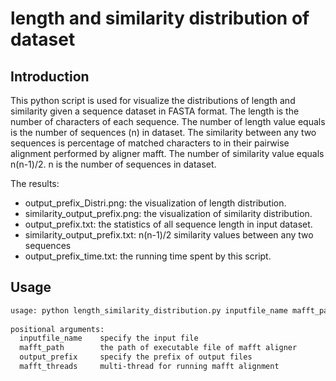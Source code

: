 # length and similarity distribution of dataset
## Introduction

This python script is used for visualize the distributions of length and similarity given a sequence dataset in FASTA format.
The length is the number of characters of each sequence. The number of length value equals is the number of sequences (n) in dataset.
The similarity between any two sequences is percentage of matched characters to in their pairwise alignment performed by aligner mafft. The number of similarity value equals n(n-1)/2. n is the number of sequences in dataset.

The results:
-	output_prefix_Distri.png: the visualization of length distribution.
-	similarity_output_prefix.png: the visualization of similarity distribution.
-	output_prefix.txt: the statistics of all sequence length in input dataset.
-	similarity_output_prefix.txt: n(n-1)/2 similarity values between any two sequences
-	output_prefix_time.txt: the running time spent by this script.

## Usage
```bash
usage: python length_similarity_distribution.py inputfile_name mafft_path output_prefix mafft_threads
 
positional arguments:
  inputfile_name    specify the input file
  mafft_path        the path of executable file of mafft aligner
  output_prefix     specify the prefix of output files
  mafft_threads     multi-thread for running mafft alignment
 
```


